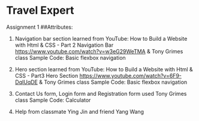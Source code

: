 # Travel Expert
Assignment 1 
##Attributes:
1. Navigation bar section learned from YouTube: 
    How to Build a Website with Html & CSS - Part 2 Navigation Bar
    https://www.youtube.com/watch?v=w3eG29WeTMA
    &
    Tony Grimes class Sample Code: Basic flexbox navigation


2. Hero section learned from YouTube:
    How to Build a Website with Html & CSS - Part3 Hero Section
    https://www.youtube.com/watch?v=6F9-DqIUqDE
     &
    Tony Grimes class Sample Code: Basic flexbox navigation


3. Contact Us form, Login form and Registration form used Tony Grimes class Sample Code: Calculator

4. Help from classmate Ying Jin and friend Yang Wang



